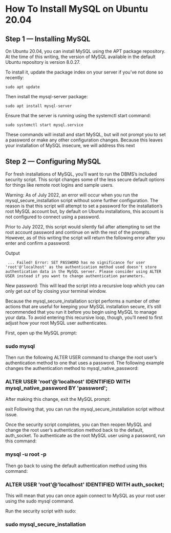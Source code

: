 # How To Install MySQL on Ubuntu 20.04


## Step 1 — Installing MySQL

On Ubuntu 20.04, you can install MySQL using the APT package repository. At the time of this writing, the version of MySQL available in the default Ubuntu repository is version 8.0.27.

To install it, update the package index on your server if you’ve not done so recently:
```
sudo apt update
```
Then install the mysql-server package:
```
sudo apt install mysql-server
```
Ensure that the server is running using the systemctl start command:
```
sudo systemctl start mysql.service
```

These commands will install and start MySQL, but will not prompt you to set a password or make any other configuration changes. Because this leaves your installation of MySQL insecure, we will address this next

## Step 2 — Configuring MySQL

For fresh installations of MySQL, you’ll want to run the DBMS’s included security script. This script changes some of the less secure default options for things like remote root logins and sample users.


Warning: As of July 2022, an error will occur when you run the mysql_secure_installation script without some further configuration. The reason is that this script will attempt to set a password for the installation’s root MySQL account but, by default on Ubuntu installations, this account is not configured to connect using a password.

Prior to July 2022, this script would silently fail after attempting to set the root account password and continue on with the rest of the prompts. However, as of this writing the script will return the following error after you enter and confirm a password:

Output
```
 ... Failed! Error: SET PASSWORD has no significance for user 'root'@'localhost' as the authentication method used doesn't store authentication data in the MySQL server. Please consider using ALTER USER instead if you want to change authentication parameters.
```

New password:
This will lead the script into a recursive loop which you can only get out of by closing your terminal window.

Because the mysql_secure_installation script performs a number of other actions that are useful for keeping your MySQL installation secure, it’s still recommended that you run it before you begin using MySQL to manage your data. To avoid entering this recursive loop, though, you’ll need to first adjust how your root MySQL user authenticates.

First, open up the MySQL prompt:

### sudo mysql
Then run the following ALTER USER command to change the root user’s authentication method to one that uses a password. The following example changes the authentication method to mysql_native_password:

### ALTER USER 'root'@'localhost' IDENTIFIED WITH mysql_native_password BY 'password';
After making this change, exit the MySQL prompt:

exit
Following that, you can run the mysql_secure_installation script without issue.

Once the security script completes, you can then reopen MySQL and change the root user’s authentication method back to the default, auth_socket. To authenticate as the root MySQL user using a password, run this command:

### mysql -u root -p
Then go back to using the default authentication method using this command:

### ALTER USER 'root'@'localhost' IDENTIFIED WITH auth_socket;
This will mean that you can once again connect to MySQL as your root user using the sudo mysql command.

Run the security script with sudo:

### sudo mysql_secure_installation


